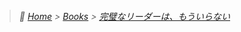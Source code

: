 > ###### :paw_prints: [Home](/README.md) > [Books](/Books/README.md) > [完璧なリーダーは、もういらない](/Books/No_More_Perfect_Leaders/README.md)
